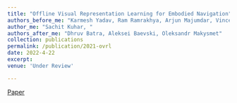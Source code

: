 ```yaml
---
title: "Offline Visual Representation Learning for Embodied Navigation"
authors_before_me: "Karmesh Yadav, Ram Ramrakhya, Arjun Majumdar, Vincent-Pierre Berges, "
author_me: "Sachit Kuhar, "
authors_after_me: "Dhruv Batra, Aleksei Baevski, Oleksandr Makysmet"
collection: publications
permalink: /publication/2021-ovrl
date: 2022-4-22
excerpt: 
venue: 'Under Review'

---
```

<!-- This paper is about the number 2. The number 3 is left for future work. -->

[Paper](https://arxiv.org/pdf/2204.13226.pdf)

<!-- Recommended citation: Your Name, You. (2010). "Paper Title Number 2." <i>Journal 1</i>. 1(2). -->
